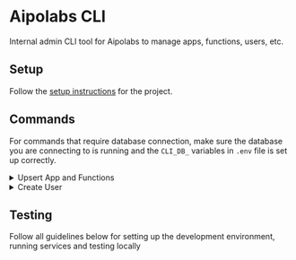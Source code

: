 # Aipolabs CLI
Internal admin CLI tool for Aipolabs to manage apps, functions, users, etc.

## Setup
Follow the [setup instructions](../README.md) for the project.

## Commands
For commands that require database connection, make sure the database you are connecting to is running and the `CLI_DB_` variables in `.env` file is set up correctly.

<details>
  <summary>Upsert App and Functions</summary>
  This command will create or update an app and its functions in the database, based on the app json file provided.

  Example files: [`aipolabs_test`](assets/aipolabs_test).

  ```bash
  python -m aipolabs.cli.aipolabs upsert-app-and-functions --app-file ./aipolabs/cli/assets/aipolabs_test/app.json --functions-file ./aipolabs/cli/assets/aipolabs_test/functions.json
  ```
</details>

<details>
  <summary>Create User</summary>
  This command will create a user in the database.

  ```bash
  python -m aipolabs.cli.aipolabs create-user --auth-provider google --auth-user-id 1234567890 --name "John Doe" --email "john.doe@example.com" --profile-picture "https://example.com/profile.jpg" --plan free
  ```
</details>

## Testing
Follow all guidelines below for setting up the development environment, running services and testing locally
